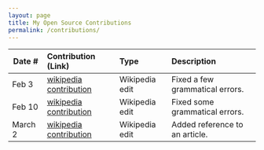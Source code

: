 ```yaml
---
layout: page
title: My Open Source Contributions
permalink: /contributions/
---
```


<!--
Type of the contribution should be "Wikipedia edit", "OpenStreet Map feature", "Documentation", "Course website", "Blog",
"Browser Add-on", etc.

The description should include a brief summary of what you did.

The link should bring us to a public page that shows your contribution. 

Replace the first row with your own contribution. 

-->





| Date #       | Contribution (Link)  | Type  | Description |
|---|:---|:---|:---|
| Feb 3  | [wikipedia contribution](https://en.wikipedia.org/wiki/Special:Contributions/YujaCha)    | Wikipedia edit    |   Fixed a few grammatical errors.  |
| Feb 10 | [wikipedia contribution](https://en.wikipedia.org/wiki/Special:Contributions/YujaCha)    | Wikipedia edit    |   Fixed some grammatical errors.   |
| March 2| [wikipedia contribution](https://en.wikipedia.org/wiki/Special:Contributions/YujaCha)    | Wikipedia edit    |   Added reference to an article.   |
